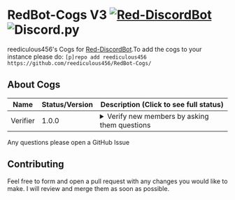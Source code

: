 # RedBot-Cogs V3 [![Red-DiscordBot](https://img.shields.io/badge/Red--DiscordBot-V3-red.svg)](https://github.com/Cog-Creators/Red-DiscordBot) ![Discord.py](https://img.shields.io/badge/Discord.py-rewrite-blue.svg)

reediculous456's Cogs for [Red-DiscordBot](https://github.com/Cog-Creators/Red-DiscordBot/tree/V3/develop).To add the cogs to your instance please do: `[p]repo add reediculous456 https://github.com/reediculous456/RedBot-Cogs/`

## About Cogs

| Name | Status/Version | Description (Click to see full status) |
|------|----------------|----------------------------------------|
| Verifier | 1.0.0 | <details><summary>Verify new members by asking them questions</summary>Asks all new members questions via DM on join and awards them a role if they answer correctly</details> |

Any questions please open a GitHub Issue

## Contributing

Feel free to form and open a pull request with any changes you would like to make. I will review and merge them as soon as possible.
